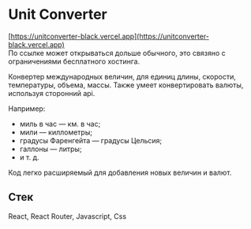 # Unit Converter
[https://unitconverter-black.vercel.app](https://unitconverter-black.vercel.app)  
По ссылке может открываться дольше обычного, это связяно с ограничениями бесплатного хостинга.

Конвертер международных величин, для единиц длины, скорости, температуры, объема, массы. Также умеет конвертировать валюты, используя сторонний api.

Например:
- миль в час — км. в час;
- мили — киллометры;
- градусы Фаренгейта — градусы Цельсия;
- галлоны — литры;
- и т. д.

Код легко расширяемый для добавления новых величин и валют.

## Стек
React, React Router, Javascript, Css
